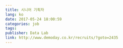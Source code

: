 ```yaml
---
title: 시니어 기획자
lang: ko
date: 2017-05-24 18:00:59
categories: job
tags:
publisher: Data Lab
link: http://www.demoday.co.kr/recruits/?goto=2435
---
```

